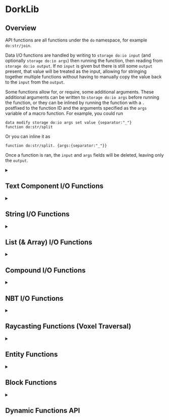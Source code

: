 # DorkLib

## Overview
API functions are all functions under the `do` namespace, for example `do:str/join`.

Data I/O functions are handled by writing to `storage do:io input` (and optionally `storage do:io args`) then running the function, then reading from `storage do:io output`. If no `input` is given but there is still some `output` present, that value will be treated as the input, allowing for stringing together multiple functions without having to manually copy the value back to the `input` from the `output`.

Some functions allow for, or require, some additional arguments. These additional arguments can be written to `storage do:io args` before running the function, or they can be inlined by running the function with a `.` postfixed to the function ID and the arguments specified as the `args` variable of a macro function. For example, you could run
```
data modify storage do:io args set value {separator:"_"}
function do:str/split
```
Or you can inline it as
```
function do:str/split. {args:{separator:"_"}}
```

Once a function is ran, the `input` and `args` fields will be deleted, leaving only the `output`.

<details>
  <summary><h2>Text Component I/O Functions</h2></summary>

  <details>
  <summary><h3>Resolve Text Component - <code>do:text/resolve</code></h3></summary>

  Resolves the text component. Uses the entity context of the executor. If no entity is executing, a temporary marker will be used.
  > `(input: str|compound|list) -> str|compound`
  - `storage do:io input` is a text component.
  </details>

  <details>
  <summary><h3>Flatten Text Component - <code>do:text/flatten</code></h3></summary>

  Flattens the text component into a single string.
  > `(input: str|compound|list) -> str`
  - `storage do:io input` is a text component.
  </details>
</details>

<details>
  <summary><h2>String I/O Functions</h2></summary>

  <details>
  <summary><h3>Concatenate Strings - <code>do:str/join</code></h3></summary>

  Joins a list of strings together, returning a single string. Works with any arbitrary strings by escaping special characters as `"` (or `'`) and `\` before macro concatenation.
  > `(input: list[str, ...], separator: str = "") -> str`
  - `storage do:io input` is a list of strings. Any numerical types will be converted to strings. Any compound, list, or array types will be ignored.
  - `storage do:io args.separator` (*Optional*) is a string. This will be inserted between each string in the inputted list. Defaults to an empty string.
  </details>

  <details>
  <summary><h3>Split Strings - <code>do:str/split</code></h3></summary>

  Splits a strings by some separator. (e.g. `"a.b.c"` with separator = `"."` -> `["a","b","c"]`)
  > `(input: str, separator: str, max_splits: int = 2147483647) -> list[str, ...]`
  - `storage do:io input` is a string.
  - `storage do:io args.separator` is a non-empty string.
  - `storage do:io args.max_splits` (*Optional*) is a positive integer. Defaults to the integer limit.
  </details>

  <details>
  <summary><h3>Convert to Lowercase - <code>do:str/lower</code></h3></summary>

  Converts each character in the string to its lowercase counterpart, if possible. Uses [this mapping](https://www.ibm.com/docs/en/i/7.3.0?topic=tables-unicode-uppercase-lowercase-conversion-mapping-table) of unicode characters.
  > `(input: str) -> str`
  - `storage do:io input` is a string.
  </details>

  <details>
  <summary><h3>Convert to Uppercase - <code>do:str/upper</code></h3></summary>

  Converts each character in the string to its uppercase counterpart, if possible. Uses [this mapping](https://www.ibm.com/docs/en/i/7.3.0?topic=tables-unicode-lowercase-uppercase-conversion-mapping-table) of unicode characters.
  > `(input: str) -> str`
  - `storage do:io input` is a string.
  </details>

  <details>
  <summary><h3>Convert to Alphanumeric - <code>do:str/alphanumeric</code></h3></summary>

  Converts each character in the string to an alphanumeric character (`0-9`, `a-z`, or `A-Z`) or an underscore (`_`). Many characters which are alphanumeric symbol variations (such as accented letters, alternate fonts, etc.) are respectively converted to their ASCII counterparts (e.g. `é` -> `e`).
  > `(input: str) -> str`
  - `storage do:io input` is a string.
  </details>

  <details>
  <summary><h3>Get Characters (respecting surrogate pairs) - <code>do:str/chars</code></h3></summary>

  Gets a list of the characters in the string **without** splitting apart surrogate pairs.
  > `(input: str) -> list[str, ...]`
  - `storage do:io input` is a string.
  </details>

  <details>
  <summary><h3>Escape Double-Quotes - <code>do:str/escape/double_quote</code></h3></summary>

  Inserts backslash characters before each `\` and `"` character. Also replaces several special characters with their respective escape sequences (e.g. `\n`).
  > `(input: str) -> str`
  - `storage do:io input` is a string.
  </details>

  <details>
  <summary><h3>Escape Single-Quotes - <code>do:str/escape/single_quote</code></h3></summary>

  Inserts backslash characters before each `\` and `'` character. Also replaces several special characters with their respective escape sequences (e.g. `\n`).
  > `(input: str) -> str`
  - `storage do:io input` is a string.
  </details>
</details>

<details>
  <summary><h2>List (& Array) I/O Functions</h2></summary>

  <details>
  <summary><h3>Get the Index of a Value in a List - <code>do:list/index</code></h3></summary>

  Gets the index of a value in a list.
  > `(input: list) -> int`
  - `storage do:io input` is a list.
  - `storage do:io args.value` is any value.
  </details>
</details>

<details>
  <summary><h2>Compound I/O Functions</h2></summary>

  <details>
  <summary><h3>Get the Items of a Compound - <code>do:compound/items</code></h3></summary>

  Gets a list of the key-value pairs of the compound. Each element of the output list is a compound with a `"key"` and `"value"` child. They, respectively, store the key and the value associated with that key in the input compound.
  > `(input: compound) -> list[compound, ...]`
  - `storage do:io input` is a compound.
  </details>

  <details>
  <summary><h3>Get the Keys of a Compound - <code>do:compound/keys</code></h3></summary>

  Gets a list of the keys of the compound.
  > `(input: compound) -> list[str, ...]`
  - `storage do:io input` is a compound.
  </details>

  <details>
  <summary><h3>Get the Values of a Compound - <code>do:compound/values</code></h3></summary>

  Gets a list of the values associated with each key of the compound.
  > `(input: compound) -> list[Any, ...]`
  - `storage do:io input` is a compound.
  </details>

  <details>
  <summary><h3>Get the Value of a Key in a Compound - <code>do:compound/get</code></h3></summary>

  Gets the value associated with the "key" argument. If the key is not present in the compound, the "default" argument is used. If no default is provided, the function fails.
  > `(input: compound, key: str, default: Any = None) -> Any`
  - `storage do:io input` is a compound.
  - `storage do:io args.key` is a string.
  - `storage do:io args.default` (*Optional*) is any value.
  </details>

  <details>
  <summary><h3>Dump Compound as Components List - <code>do:compound/write_components</code></h3></summary>

  Converts an NBT compound into a string containing its key-value pairs separated by equals signs and wrapped in square brackets. e.g. `{"minecraft:custom_name":"Bob"}` -> `[minecraft:custom_name="Bob"]`
  > `(input: Any) -> str`
  - `storage do:io input` is a compound of *component*:*value* pairs.
  - `storage do:io args.predicates` (*Optional*) is a compound of *component*:*component-predicate* pairs. Each key-value pair gets inserted with `~` as the key-value separator instead of `=`. *(Note to self: should change this to a list of compound items so that multiple predicates can be specified)*
  - `storage do:io args.components` (*Optional*) is a list of component IDs. Each component ID gets inserted without a paired value.
  </details>
</details>

<details>
  <summary><h2>NBT I/O Functions</h2></summary>

  <details>
  <summary><h3>Get Data Type - <code>do:nbt/type</code></h3></summary>

  Gets the data type of the input. The options are `byte`, `short`, `int`, `long`, `float`, `double`, `string`, `compound`, `list`, `byte_array`, `int_array`, and `long_array`.
  > `(input: Any) -> str`
  - `storage do:io input` is any value.
  </details>

  <details>
  <summary><h3>Read SNBT - <code>do:nbt/read_snbt</code></h3></summary>

  Converts a string containing SNBT into the NBT object that it represents.
  > `(input: str) -> Any`
  - `storage do:io input` is a string containing SNBT.
  </details>

  <details>
  <summary><h3>Dump NBT as SNBT - <code>do:nbt/write_snbt</code></h3></summary>

  Converts any NBT object into a string containing its SNBT representation. This is different from `/data modify ... <op> string ...` as it wraps strings in quote marks and accepts compound, list, and array types. 
  > `(input: Any) -> str`
  - `storage do:io input` is any value.
  </details>

  <details>
  <summary><h3>Dump NBT as JSON - <code>do:nbt/write_json</code></h3></summary>

  Converts any NBT object into a string containing its JSON representation.
  > `(input: Any) -> str`
  - `storage do:io input` is any value.
  - `storage do:io args.byte_as_boolean` (*Optional*) is a boolean. If true, `0b` and `1b` will be written as `false` and `true` respectively.
  </details>
</details>

<details>
  <summary><h2>Raycasting Functions (Voxel Traversal)</h2></summary>

  These functions use a voxel traversal algorithm, so they are both very efficient and very precise. The current implementation does not take into account the physical hitboxes of blocks, and ignores entities.

  <details>
  <summary><h3>Raycast to Block - <code>do:raycast/to_block</code></h3></summary>

  Casts a ray in the direction of execution, then runs a function at the centre of the first block it hits. Entities are ignored. If no block is encountered, stops after "max_distance". Current implementation assumes that all block hitboxes are cubes.
  > `(function: str, require_hit: bool = False, max_distance: num = 64) -> None`
  - `storage do:io args.function` is a string containing a function ID.
  - `storage do:io args.require_hit` (*Optional*) is a boolean. If true, the function will only run if the ray hits a block. Defaults to *false*.
  - `storage do:io args.max_distance` (*Optional*) is a positive number. Specifies the maximum distance that the ray can travel before stopping. Defaults to *64* blocks.
  - `storage do:io args.location_condition` (*Optional*) is a predicate ID or inlined predicate. The condition for what blocks/fluids can be hit. The predicate is ran at the centre of each block that the ray intersects with. Defaults to *any block that is not air, cave_air, or void_air*.
  </details>

  <details>
  <summary><h3>Raycast to Inner Block Edge - <code>do:raycast/to_inner_edge</code></h3></summary>

  Casts a ray in the direction of execution, then runs a function at the inner edge of the first block it hits (always inside the block). Entities are ignored. If no block is encountered, stops after "max_distance". Current implementation assumes that all block hitboxes are cubes.
  > `(function: str, require_hit: bool = False, max_distance: num = 64) -> None`
  - `storage do:io args.function` is a string containing a function ID.
  - `storage do:io args.require_hit` (*Optional*) is a boolean. If true, the function will only run if the ray hits a block. Defaults to *false*.
  - `storage do:io args.max_distance` (*Optional*) is a positive number. Specifies the maximum distance that the ray can travel before stopping. Defaults to *64*.
  - `storage do:io args.location_condition` (*Optional*) is a predicate ID or inlined predicate. The condition for what blocks/fluids can be hit. The predicate is ran at the centre of each block that the ray intersects with. Defaults to *any block that is not air, cave_air, or void_air*.
  </details>

  <details>
  <summary><h3>Raycast to Outer Block Edge - <code>do:raycast/to_outer_edge</code></h3></summary>

  Casts a ray in the direction of execution, then runs a function on the outer edge of the first block it hits (never inside the block). Entities are ignored. If no block is encountered, stops after "max_distance". Current implementation assumes that all block hitboxes are cubes.
  > `(function: str, require_hit: bool = False, max_distance: num = 64) -> None`
  - `storage do:io args.function` is a string containing a function ID.
  - `storage do:io args.require_hit` (*Optional*) is a boolean. If true, the function will only run if the ray hits a block. Defaults to *false*.
  - `storage do:io args.max_distance` (*Optional*) is a positive number. Specifies the maximum distance that the ray can travel before stopping. Defaults to *64*.
  - `storage do:io args.location_condition` (*Optional*) is a predicate ID or inlined predicate. The condition for what blocks/fluids can be hit. The predicate is ran at the centre of each block that the ray intersects with. Defaults to *any block that is not air, cave_air, or void_air*.
  </details>
</details>

<details>
  <summary><h2>Entity Functions</h2></summary>

  <details>
  <summary><h3>Remove Entity Discretely - <code>function do:entity/remove</code></h3></summary>

  Kills the entity without any death animation, loot/xp drops, or vibrations occurring. Strictly speaking, it dismounts the entity's passengers, teleports the entity to the lowest y-position directly below them, then kills them. 

  This function is useful for non-mob entities too, such as markers, as using `/kill` would normally create a vibration at the location of the marker entity - [MC-220397](https://bugs.mojang.com/browse/MC/issues/MC-220397).

  This may also be chained in `/execute` as `if function do:remove_entity` to kill an entity which was temporarily summoned with the `summon` sub-command. **Note** that you should make sure to position as the entity *before* running this function as the teleport into the void may cause issues. Unfortunately, I can't make the function teleport the entity into the void, then kill it, then teleport it back - [MC-276062](https://bugs.mojang.com/browse/MC/issues/MC-276062).

  This is not intended to be ran as a player but, if it is, they will be killed as if `doImmediateRespawn` is true, `keepInventory` is true, and `showDeathMessages` is false, but without actually changing the gamerules. The player will not be teleported into the void, meaning the death will still trigger sculk sensors and a hurt sound will play. However, this means `entity_hurt_player` advancement triggers will run at the correct location and the `LastDeathLocation` will be saved correctly. Any scoreboards tracking the `custom:deaths` or `deathCount` stats will still increase.
  </details>

  <details>
  <summary><h3>Summon Passenger - <code>function do:summon/passenger</code></h3></summary>

  Summons an entity which immediately mounts the executing entity, and then optionally runs a function.
  > `(input: str|None, id: str|None = None, nbt: compound|None = None, function: str|None = None) -> str`
  - `storage do:io input` (*Optional if `args.id` is specified*) is an entity type ID.
  - `storage do:io args.id` (*Optional if `input` is specified*) is an entity type ID. Overrides the `input`.
  - `storage do:io args.nbt` (*Optional*) is an NBT compound of tags to summon the entity with. If specified, the entity is summoned with that data directly. If omitted, the entity is summoned with default randomness. `UUID` and `Pos` tags are ignored.
  - `storage do:io args.function` (*Optional*) is a function ID (without macro arguments) to run as the entity immediately after it mounts its vehicle. If omitted, no function is ran.

  e.g.
  ```
  execute as @n[type=chicken] run function do:summon/passenger {args:{id:"minecraft:zombie",nbt:{IsBaby:1b},function:"namespace:test"}}
  ```

  </details>
</details>

<details>
  <summary><h2>Block Functions</h2></summary>

  <details>
  <summary><h3>Block State - <code>do:block/block_state</code></h3></summary>

  Gets the `block_state` object of the block at that location.
  > `-> compound`
  </details>
</details>

<details>
  <summary><h2>Dynamic Functions API</h2></summary>

  <details>
  <summary><h3>Creates a Dynamic Function - <code>do:dynamic_function/add</code></h3></summary>

  Registers a dynamic function.
  > `(id: str, commands_per_entry: int) -> None`
  - `storage do:io args.id` is a namespaced ID.
  - `storage do:io args.commands_per_entry` Specifies the number of grouped commands per entry. Minimum 1, maximum 4. Influences the maximum number of entries for that dynamic function (= 1024//commands_per_entry).

  </details>

  <details>
  <summary><h3>Remove a Dynamic Function - <code>do:dynamic_function/remove</code></h3></summary>

  Deletes a dynamic function from the registry.
  > `(id: str) -> None`
  - `storage do:io args.id` is a namespaced ID.

  </details>

  <details>
  <summary><h3>Run a Dynamic Function - <code>do:dynamic_function/run</code></h3></summary>

  Runs a dynamic function.
  > `(id: str) -> None`
  - `storage do:io args.id` is a namespaced ID.

  </details>

  <details>
  <summary><h3>Add an entry to a Dynamic Function - <code>do:dynamic_function/modify/add_entry</code></h3></summary>

  Runs a dynamic function.
  > `(id: str, name: str|int, commands: list[str, ...]) -> None`
  - `storage do:io args.id` is a namespaced ID.
  - `storage do:io args.name` is a lowercase alphanumeric identifier (namespaced ID but without the namespace). There must not already be an entry with this name in the dynamic function.
  - `storage do:io args.commands` is a list of strings containing commands. The number of commands in the list must be equal to the commands_per_entry of the dynamic function. The commands must be parseable with the current function-permission-level.

  </details>

  <details>
  <summary><h3>Remove an entry from a Dynamic Function - <code>do:dynamic_function/modify/remove_entry</code></h3></summary>

  Runs a dynamic function.
  > `(id: str, name: str|int) -> None`
  - `storage do:io args.id` is a namespaced ID.
  - `storage do:io args.name` is a lowercase alphanumeric identifier (namespaced ID but without the namespace).

  </details>
</details>
